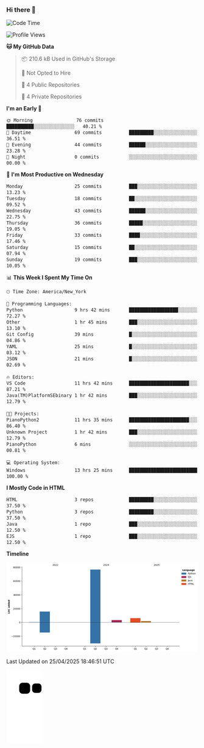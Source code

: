 ### Hi there 👋

<!--
**Iplay6432/Iplay6432** is a ✨ _special_ ✨ repository because its `README.md` (this file) appears on your GitHub profile.

Here are some ideas to get you started:

- 🔭 I’m currently working on ...
- 🌱 I’m currently learning ...
- 👯 I’m looking to collaborate on ...
- 🤔 I’m looking for help with ...
- 💬 Ask me about ...
- 📫 How to reach me: ...
- 😄 Pronouns: ...
- ⚡ Fun fact: ...
-->
<!--
- 🔭 I’m currently working on [A Login Python Scipt Thing](https://github.com/Iplay6432/Lugin-but-no-Pygame-)
- 🌱 I’m currently [learning C++](https://github.com/Iplay6432/LearningCpp)


<!--START_SECTION:waka-->
![Code Time](http://img.shields.io/badge/Code%20Time-184%20hrs%202%20mins-blue)

![Profile Views](http://img.shields.io/badge/Profile%20Views-0-blue)

**🐱 My GitHub Data** 

> 📦 210.6 kB Used in GitHub's Storage 
 > 
> 🚫 Not Opted to Hire
 > 
> 📜 4 Public Repositories 
 > 
> 🔑 4 Private Repositories 
 > 
**I'm an Early 🐤** 

```text
🌞 Morning                76 commits          ██████████░░░░░░░░░░░░░░░   40.21 % 
🌆 Daytime                69 commits          █████████░░░░░░░░░░░░░░░░   36.51 % 
🌃 Evening                44 commits          ██████░░░░░░░░░░░░░░░░░░░   23.28 % 
🌙 Night                  0 commits           ░░░░░░░░░░░░░░░░░░░░░░░░░   00.00 % 
```
📅 **I'm Most Productive on Wednesday** 

```text
Monday                   25 commits          ███░░░░░░░░░░░░░░░░░░░░░░   13.23 % 
Tuesday                  18 commits          ██░░░░░░░░░░░░░░░░░░░░░░░   09.52 % 
Wednesday                43 commits          ██████░░░░░░░░░░░░░░░░░░░   22.75 % 
Thursday                 36 commits          █████░░░░░░░░░░░░░░░░░░░░   19.05 % 
Friday                   33 commits          ████░░░░░░░░░░░░░░░░░░░░░   17.46 % 
Saturday                 15 commits          ██░░░░░░░░░░░░░░░░░░░░░░░   07.94 % 
Sunday                   19 commits          ███░░░░░░░░░░░░░░░░░░░░░░   10.05 % 
```


📊 **This Week I Spent My Time On** 

```text
🕑︎ Time Zone: America/New_York

💬 Programming Languages: 
Python                   9 hrs 42 mins       ██████████████████░░░░░░░   72.27 % 
Other                    1 hr 45 mins        ███░░░░░░░░░░░░░░░░░░░░░░   13.10 % 
Git Config               39 mins             █░░░░░░░░░░░░░░░░░░░░░░░░   04.86 % 
YAML                     25 mins             █░░░░░░░░░░░░░░░░░░░░░░░░   03.12 % 
JSON                     21 mins             █░░░░░░░░░░░░░░░░░░░░░░░░   02.69 % 

🔥 Editors: 
VS Code                  11 hrs 42 mins      ██████████████████████░░░   87.21 % 
Java(TM)PlatformSEbinary 1 hr 42 mins        ███░░░░░░░░░░░░░░░░░░░░░░   12.79 % 

🐱‍💻 Projects: 
PianoPython2             11 hrs 35 mins      ██████████████████████░░░   86.40 % 
Unknown Project          1 hr 42 mins        ███░░░░░░░░░░░░░░░░░░░░░░   12.79 % 
PianoPython              6 mins              ░░░░░░░░░░░░░░░░░░░░░░░░░   00.81 % 

💻 Operating System: 
Windows                  13 hrs 25 mins      █████████████████████████   100.00 % 
```

**I Mostly Code in HTML** 

```text
HTML                     3 repos             █████████░░░░░░░░░░░░░░░░   37.50 % 
Python                   3 repos             █████████░░░░░░░░░░░░░░░░   37.50 % 
Java                     1 repo              ███░░░░░░░░░░░░░░░░░░░░░░   12.50 % 
EJS                      1 repo              ███░░░░░░░░░░░░░░░░░░░░░░   12.50 % 
```



**Timeline**

![Lines of Code chart](https://raw.githubusercontent.com/Iplay6432/Iplay6432/main/assets/bar_graph.png)


 Last Updated on 25/04/2025 18:46:51 UTC
<!--END_SECTION:waka-->

![snake](https://raw.githubusercontent.com/Iplay6432/Iplay6432/output/github-contribution-grid-snake.svg)
